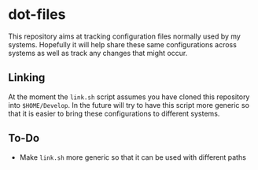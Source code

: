 # dot-files

This repository aims at tracking configuration files normally used by my systems.
Hopefully it will help share these same configurations across systems as well as track any changes that might occur.

## Linking

At the moment the `link.sh` script assumes you have cloned this repository into `$HOME/Develop`. In the future will try to have this script more generic so that it is easier to bring these configurations to different systems.

## To-Do

- Make `link.sh` more generic so that it can be used with different paths
